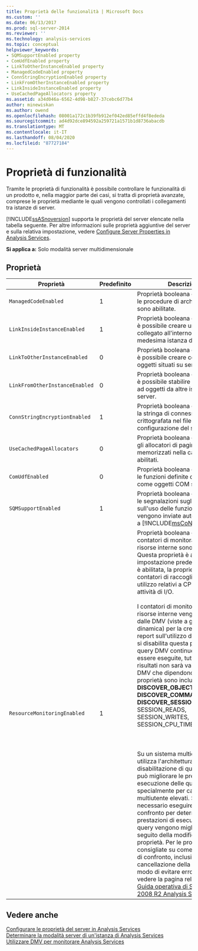 ```yaml
---
title: Proprietà delle funzionalità | Microsoft Docs
ms.custom: ''
ms.date: 06/13/2017
ms.prod: sql-server-2014
ms.reviewer: ''
ms.technology: analysis-services
ms.topic: conceptual
helpviewer_keywords:
- SQMSupportEnabled property
- ComUdfEnabled property
- LinkToOtherInstanceEnabled property
- ManagedCodeEnabled property
- ConnStringEncryptionEnabled property
- LinkFromOtherInstanceEnabled property
- LinkInsideInstanceEnabled property
- UseCachedPageAllocators property
ms.assetid: a34d046a-6562-4d98-b827-37cebc6d77b4
author: minewiskan
ms.author: owend
ms.openlocfilehash: 08001a172c1b39fb912ef042ed85effd4f8ededa
ms.sourcegitcommit: ad4d92dce894592a259721a1571b1d8736abacdb
ms.translationtype: MT
ms.contentlocale: it-IT
ms.lasthandoff: 08/04/2020
ms.locfileid: "87727184"
---
```

# <a name="feature-properties"></a>Proprietà di funzionalità
  Tramite le proprietà di funzionalità è possibile controllare le funzionalità di un prodotto e, nella maggior parte dei casi, si tratta di proprietà avanzate, comprese le proprietà mediante le quali vengono controllati i collegamenti tra istanze di server.  
  
 [!INCLUDE[ssASnoversion](../../includes/ssasnoversion-md.md)] supporta le proprietà del server elencate nella tabella seguente. Per altre informazioni sulle proprietà aggiuntive del server e sulla relativa impostazione, vedere [Configure Server Properties in Analysis Services](server-properties-in-analysis-services.md).  
  
 **Si applica a:** Solo modalità server multidimensionale  
  
## <a name="properties"></a>Proprietà  
  
|Proprietà|Predefinito|Descrizione|  
|--------------|-------------|-----------------|  
|`ManagedCodeEnabled`|1|Proprietà booleana che indica se le procedure di archiviazione CLR sono abilitate.|  
|`LinkInsideInstanceEnabled`|1|Proprietà booleana che indica se è possibile creare un oggetto collegato all'interno della medesima istanza di server.|  
|`LinkToOtherInstanceEnabled`|0|Proprietà booleana che indica se è possibile creare collegamenti a oggetti situati su server remoti.|  
|`LinkFromOtherInstanceEnabled`|0|Proprietà booleana che indica se è possibile stabilire collegamenti ad oggetti da altre istanze di server.|  
|`ConnStringEncryptionEnabled`|1|Proprietà booleana che indica se la stringa di connessione è crittografata nel file di configurazione del server.|  
|`UseCachedPageAllocators`|0|Proprietà booleana che indica se gli allocatori di pagine memorizzati nella cache sono abilitati.|  
|`ComUdfEnabled`|0|Proprietà booleana che indica se le funzioni definite dall'utente come oggetti COM sono abilitate.|  
|`SQMSupportEnabled`|1|Proprietà booleana che indica se le segnalazioni sugli errori e sull'uso delle funzionalità vengono inviate automaticamente a [!INCLUDE[msCoName](../../includes/msconame-md.md)] .|  
|`ResourceMonitoringEnabled`|1|Proprietà booleana che indica se i contatori di monitoraggio delle risorse interne sono abilitati. Questa proprietà è attivata per impostazione predefinita. Quando è abilitata, la proprietà contente ai contatori di raccogliere dati di utilizzo relativi a CPU, memoria e attività di I/O.<br /><br /> I contatori di monitoraggio delle risorse interne vengono utilizzati dalle DMV (viste a gestione dinamica) per la creazione di report sull'utilizzo delle risorse. Se si disabilita questa proprietà, le query DMV continueranno a essere eseguite, tuttavia il set di risultati non sarà valido. Tra le DMV che dipendono da questa proprietà sono incluse le seguenti:<br />**DISCOVER_OBJECT_ACTIVITY**<br />**DISCOVER_COMMAND_OBJECTS**<br />**DISCOVER_SESSIONS** (per SESSION_READS, SESSION_WRITES, SESSION_CPU_TIME_MS)<br /><br /> <br /><br /> Su un sistema multicore che utilizza l'architettura NUMA, la disabilitazione di questa proprietà può migliorare le prestazioni di esecuzione delle query, specialmente per carichi di lavoro multiutente elevati. Sarà necessario eseguire test di confronto per determinare se le prestazioni di esecuzione delle query vengono migliorate a seguito della modifica di questa proprietà. Per le procedure consigliate su come eseguire test di confronto, inclusi la cancellazione della cache e il modo di evitare errori comuni, vedere la pagina relativa alla [Guida operativa di SQL Server 2008 R2 Analysis Services](https://go.microsoft.com/fwlink/?LinkID=225539).|  
  
## <a name="see-also"></a>Vedere anche  
 [Configurare le proprietà del server in Analysis Services](server-properties-in-analysis-services.md)   
 [Determinare la modalità server di un'istanza di Analysis Services](../instances/determine-the-server-mode-of-an-analysis-services-instance.md)   
 [Utilizzare DMV per monitorare Analysis Services](../instances/use-dynamic-management-views-dmvs-to-monitor-analysis-services.md)  
  
  
